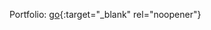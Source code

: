 Portfolio: [go](https://abhinab-neupane.github.io/Personal-Portfolio/){:target="_blank" rel="noopener"}
